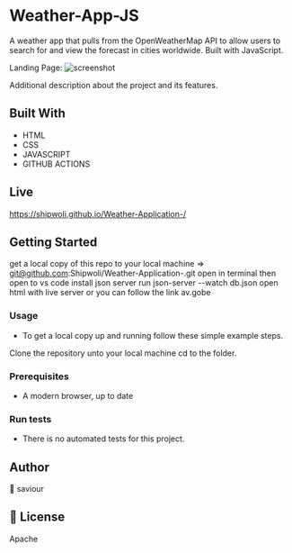 
# Weather-App-JS

 A weather app that pulls from the OpenWeatherMap API to allow users to search for and view the forecast in cities worldwide. Built with JavaScript.

Landing Page:
![screenshot](./assets/screenshot1.png)



Additional description about the project and its features.

## Built With

- HTML 
- CSS
- JAVASCRIPT
- GITHUB ACTIONS

## Live 

https://shipwoli.github.io/Weather-Application-/

## Getting Started
get a local copy of this repo to your local machine => git@github.com:Shipwoli/Weather-Application-.git
open in terminal then open to vs code
install json server
run json-server --watch db.json
open html with live server or you can follow the link av.gobe 

### Usage
- To get a local copy up and running follow these simple example steps.

Clone the repository unto your local machine cd to the folder.


### Prerequisites

- A modern browser, up to date

### Run tests

- There is no automated tests for this project.

## Author

👤 saviour 

## 📝 License 
Apache